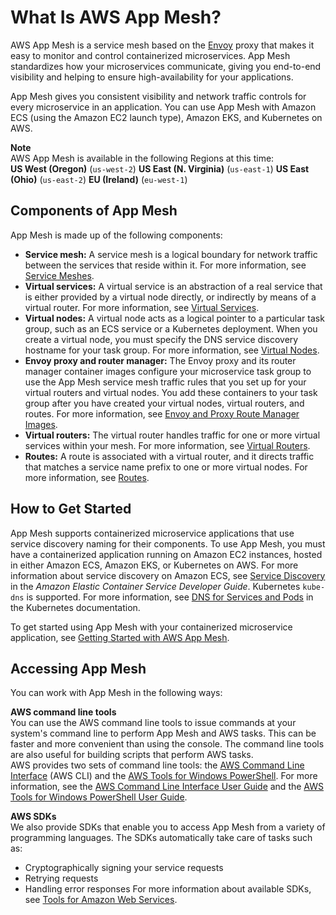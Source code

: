 # What Is AWS App Mesh?<a name="what-is-app-mesh"></a>

AWS App Mesh is a service mesh based on the [Envoy](https://www.envoyproxy.io/) proxy that makes it easy to monitor and control containerized microservices\. App Mesh standardizes how your microservices communicate, giving you end\-to\-end visibility and helping to ensure high\-availability for your applications\.

App Mesh gives you consistent visibility and network traffic controls for every microservice in an application\. You can use App Mesh with Amazon ECS \(using the Amazon EC2 launch type\), Amazon EKS, and Kubernetes on AWS\.

**Note**  
AWS App Mesh is available in the following Regions at this time:  
**US West \(Oregon\)** \(`us-west-2`\)
**US East \(N\. Virginia\)** \(`us-east-1`\)
**US East \(Ohio\)** \(`us-east-2`\)
**EU \(Ireland\)** \(`eu-west-1`\)

## Components of App Mesh<a name="app_mesh_components"></a>

App Mesh is made up of the following components:
+ **Service mesh:** A service mesh is a logical boundary for network traffic between the services that reside within it\. For more information, see [Service Meshes](meshes.md)\.
+ **Virtual services:** A virtual service is an abstraction of a real service that is either provided by a virtual node directly, or indirectly by means of a virtual router\. For more information, see [Virtual Services](virtual_services.md)\.
+ **Virtual nodes:** A virtual node acts as a logical pointer to a particular task group, such as an ECS service or a Kubernetes deployment\. When you create a virtual node, you must specify the DNS service discovery hostname for your task group\. For more information, see [Virtual Nodes](virtual_nodes.md)\.
+ **Envoy proxy and router manager:** The Envoy proxy and its router manager container images configure your microservice task group to use the App Mesh service mesh traffic rules that you set up for your virtual routers and virtual nodes\. You add these containers to your task group after you have created your virtual nodes, virtual routers, and routes\. For more information, see [Envoy and Proxy Route Manager Images](envoy.md)\.
+ **Virtual routers:** The virtual router handles traffic for one or more virtual services within your mesh\. For more information, see [Virtual Routers](virtual_routers.md)\.
+ **Routes:** A route is associated with a virtual router, and it directs traffic that matches a service name prefix to one or more virtual nodes\. For more information, see [Routes](routes.md)\.

## How to Get Started<a name="how_to_get_started"></a>

App Mesh supports containerized microservice applications that use service discovery naming for their components\. To use App Mesh, you must have a containerized application running on Amazon EC2 instances, hosted in either Amazon ECS, Amazon EKS, or Kubernetes on AWS\. For more information about service discovery on Amazon ECS, see [Service Discovery](https://docs.aws.amazon.com/AmazonECS/latest/developerguide/service-discovery.html) in the *Amazon Elastic Container Service Developer Guide*\. Kubernetes `kube-dns` is supported\. For more information, see [DNS for Services and Pods](https://kubernetes.io/docs/concepts/services-networking/dns-pod-service/) in the Kubernetes documentation\.

To get started using App Mesh with your containerized microservice application, see [Getting Started with AWS App Mesh](getting_started.md)\.

## Accessing App Mesh<a name="accessing_app_mesh"></a>

You can work with App Mesh in the following ways:

**AWS command line tools**  
You can use the AWS command line tools to issue commands at your system's command line to perform App Mesh and AWS tasks\. This can be faster and more convenient than using the console\. The command line tools are also useful for building scripts that perform AWS tasks\.  
AWS provides two sets of command line tools: the [AWS Command Line Interface](https://docs.aws.amazon.com/cli/latest/userguide/) \(AWS CLI\) and the [AWS Tools for Windows PowerShell](https://docs.aws.amazon.com/powershell/latest/userguide/)\. For more information, see the [AWS Command Line Interface User Guide](https://docs.aws.amazon.com/cli/latest/userguide/) and the [AWS Tools for Windows PowerShell User Guide](https://docs.aws.amazon.com/powershell/latest/userguide/)\.

**AWS SDKs**  
We also provide SDKs that enable you to access App Mesh from a variety of programming languages\. The SDKs automatically take care of tasks such as:  
+ Cryptographically signing your service requests
+ Retrying requests
+ Handling error responses
For more information about available SDKs, see [Tools for Amazon Web Services](https://aws.amazon.com/tools/)\.